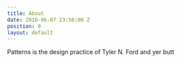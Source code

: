 ```yaml
---
title: About
date: 2016-06-07 23:56:00 Z
position: 0
layout: default
---
```


Patterns is the design practice of Tyler N. Ford and yer butt